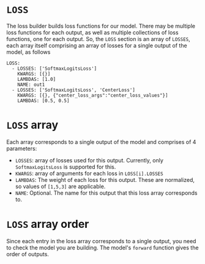 # `LOSS`

The loss builder builds loss functions for our model. There may be multiple loss functions for each output, as well as multiple collections of loss functions, one for each output. So, the `LOSS` section is an array of `LOSSES`, each array itself comprising an array of losses for a single output of the model, as follows

```
LOSS:
  - LOSSES: ['SoftmaxLogitsLoss']
    KWARGS: [{}]
    LAMBDAS: [1.0]
    NAME: out1
  - LOSSES: ['SoftmaxLogitsLoss', 'CenterLoss']
    KWARGS: [{}, {"center_loss_args":"center_loss_values"}]
    LAMBDAS: [0.5, 0.5]
```


# `LOSS` array

Each array corresponds to a single output of the model and comprises of 4 parameters:

- `LOSSES`: array of losses used for this output. Currently, only `SoftmaxLogitsLoss` is supported for this.
- `KWARGS`: array of arguments for each loss in `LOSS[i].LOSSES`
- `LAMBDAS`: The weight of each loss for this output. These are normalized, so values of `[1,5,3]` are applicable.
- `NAME`: Optional. The name for this output that this loss array corresponds to.



# `LOSS` array order

Since each entry in the loss array corresponds to a single output, you need to check the model you are building. The model's `forward` function gives the order of outputs. 


